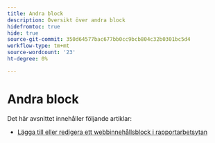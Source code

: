 ```yaml
---
title: Andra block
description: Översikt över andra block
hidefromtoc: true
hide: true
source-git-commit: 350d64577bac677bb0cc9bcb804c32b0301bc5d4
workflow-type: tm+mt
source-wordcount: '23'
ht-degree: 0%

---
```


# Andra block

Det här avsnittet innehåller följande artiklar:

* [Lägga till eller redigera ett webbinnehållsblock i rapportarbetsytan](../../../reports-and-dashboards/reporting-canvas/other-blocks/add-or-edt-web-content-block.md)
